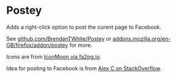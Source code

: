 # Postey #
Adds a right-click option to post the curent page to Facebook.

See [github.com/BrendanTWhite/Postey](https://github.com/BrendanTWhite/Postey) 
or [addons.mozilla.org/en-GB/firefox/addon/postey](https://addons.mozilla.org/en-GB/firefox/addon/postey/) 
for more.

Icons are from [IconMoon via fa2pg.io](http://fa2png.io/r/icomoon-free/pushpin/?color=0d3864&margin=18&background=f1c40f&size=60).

Idea for posting to Facebook is from [Alex C on StackOverflow](https://stackoverflow.com/questions/4703363/post-to-facebook-status-with-a-url-get-request-or-post).

